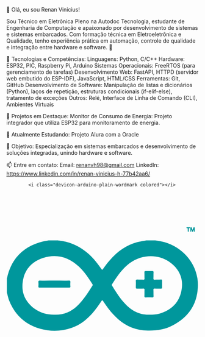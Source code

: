 
<link rel="stylesheet" type='text/css' href="https://cdn.jsdelivr.net/gh/devicons/devicon@latest/devicon.min.css" />
👋 Olá, eu sou Renan Vinicius!

Sou Técnico em Eletrônica Pleno na Autodoc Tecnologia, estudante de Engenharia de Computação e apaixonado por desenvolvimento de sistemas e sistemas embarcados. Com formação técnica em Eletroeletrônica e Qualidade, tenho experiência prática em automação, controle de qualidade e integração entre hardware e software. 🚀

💼 Tecnologias e Competências:
Linguagens: Python, C/C++
Hardware: ESP32, PIC, Raspberry Pi, Arduino
Sistemas Operacionais: FreeRTOS (para gerenciamento de tarefas)
Desenvolvimento Web: FastAPI, HTTPD (servidor web embutido do ESP-IDF), JavaScript, HTML/CSS
Ferramentas: Git, GitHub
Desenvolvimento de Software: Manipulação de listas e dicionários (Python), laços de repetição, estruturas condicionais (if-elif-else), tratamento de exceções
Outros: Relé, Interface de Linha de Comando (CLI), Ambientes Virtuais

📂 Projetos em Destaque:
Monitor de Consumo de Energia:
Projeto integrador que utiliza ESP32 para monitoramento de energia.


🌱 Atualmente Estudando:
Projeto Alura com a Oracle

🎯 Objetivo:
Especialização em sistemas embarcados e desenvolvimento de soluções integradas, unindo hardware e software.

📫 Entre em contato:
Email: renanvh98@gmail.com
LinkedIn: https://www.linkedin.com/in/renan-vinicius-h-77b42aa6/

            <i class="devicon-arduino-plain-wordmark colored"></i>
<svg viewBox="0 0 128 128">
<g fill="#00979c" fill-rule="evenodd"><path d="M.3 66.5v-9.6c.2-.1.2-.3.2-.5 3-13.1 11.2-21 24.2-24.1 1.1-.3 2.3-.2 3.4-.6h6.4c.1.2.4.1.6.1 6.4.7 12.2 3 17.3 7 4.4 3.3 7.8 7.5 10.9 12 .4.6.6.6 1 0 1.8-2.6 3.7-5.1 5.9-7.4 5.3-5.7 11.7-9.7 19.5-11.1 1.1-.3 2.4-.2 3.5-.6h6.2c.1.2.3.1.5.1 1.9.2 3.7.6 5.5 1.1 13.4 3.9 22.9 16.2 22.1 30.1-.6 11.7-6.5 20.1-16.8 25.4-5.1 2.8-10.7 3.5-16.5 3.4-7.6-.1-14.2-2.7-19.9-7.7-4-3.5-7.1-7.7-10-12.1-.4-.6-.6-.5-1 .1-1.8 2.7-3.7 5.4-5.9 8-3.9 4.4-8.4 8-14 9.9-6.9 2.4-13.9 2.5-20.9.6-10.1-2.9-17-9.3-20.8-19.1-.6-1.6-.9-3.4-1.4-5zm31.8 14.7c5.7.2 10.6-1.7 14.8-5.6 4.3-4 7.4-9 10.5-13.9.1-.3.1-.5-.1-.8-2.6-4.1-5.3-8.2-8.9-11.6-6.9-6.6-15-8.8-24.1-5.9-7.5 2.5-12.3 7.8-13.4 15.8-1.1 7.5 1.8 13.5 7.8 18 4 2.9 8.5 4.1 13.4 4zm63.4 0c2.2 0 4.4-.1 6.5-.7 7.9-2.4 13.1-7.3 14.6-15.5 1.5-8.1-1.6-14.6-8.4-19.2-7.5-5.2-18.4-4.7-26 1-5.1 3.8-8.5 8.9-11.9 14.2-.2.3-.1.5 0 .8 2.7 4.3 5.4 8.6 8.9 12.3 4.4 4.7 9.7 7.4 16.3 7.1zm0 0"></path><path d="M32 58.5c3.2 0 6.5.1 9.7 0 .8 0 .9.2.9 1-.1.9-.1 1.8 0 2.7.1.8-.1 1-1 1H28.8c-2.2 0-4.4-.1-6.6 0-.7 0-.9-.2-.9-1 .1-.9.1-1.8 0-2.8 0-.7.2-.9.9-.9 3.2.1 6.5 0 9.8 0zm63-6.4c.8 0 1.6.1 2.3 0 .5 0 .7.2.7.7-.1 1.4 0 2.8-.1 4.2 0 .7.2.9.9.9 1.3-.1 2.7 0 4.1-.1.6 0 .8.1.8.8v4.6c0 .5-.2.7-.7.7-1.4-.1-2.8 0-4.3-.1-.6 0-.8.2-.8.8.1 1.4 0 2.8.1 4.2 0 .6-.2.9-.8.9-1.5-.1-3-.1-4.5 0-.6 0-.8-.2-.8-.8.1-1.5 0-2.9.1-4.4 0-.5-.2-.7-.7-.7-1.4.1-2.8 0-4.2.1-.8 0-.9-.3-.9-.9 0-1.4.1-2.8 0-4.2-.1-.8.3-1 1-1 1.4.1 2.7 0 4.1.1.5 0 .7-.2.7-.7-.1-1.4 0-2.9-.1-4.3 0-.6.2-.8.8-.8.8.1 1.5 0 2.3 0zm29.852-27.623c-.133.199-.18.265-.223.332-.242.363-.055 1.097-.664 1.086-.54-.012-.403-.684-.594-1.051-.05-.098-.11-.188-.277-.461 0 .504.008.789 0 1.078-.008.195.035.441-.274.457-.312.016-.293-.234-.297-.43-.007-.68-.007-1.355-.003-2.031 0-.23-.036-.496.324-.504.27-.004.504-.015.617.336.144.43.195.91.527 1.324.317-.402.371-.867.492-1.293.102-.347.317-.37.598-.37.356.003.34.253.344.488.004.68.004 1.355-.004 2.035-.004.191.023.445-.281.449-.305 0-.282-.242-.285-.442-.008-.289 0-.574 0-1.003zm-3.712-1.532c.087 0 .18-.015.262 0 .325.063.828-.187.934.2.144.543-.426.27-.668.386-.242.117-.195.332-.2.528-.011.468-.007.937-.007 1.406 0 .258-.05.473-.383.46-.305-.01-.293-.234-.293-.437a36.975 36.975 0 01-.004-1.316c.012-.375.016-.727-.523-.676-.188.016-.352-.039-.352-.277 0-.328.254-.262.442-.27.265-.012.527-.004.793-.004zm0 0"></path></g>
</svg>
